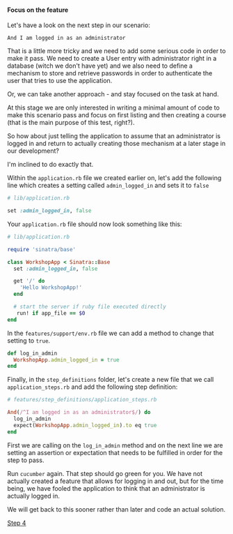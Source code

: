 #### Focus on the feature

Let's have a look on the next step in our scenario:

```
And I am logged in as an administrator
```

That is a little more tricky and we need to add some serious code in order to make it pass.
We need to create a User entry with administrator right in a database (witch we don't have yet) and
we also need to define a mechanism to store and retrieve passwords in order to authenticate the user that tries to use the application.

Or, we can take another approach - and stay focused on the task at hand.

At this stage we are only interested in writing a minimal amount of code to make this scenario pass and focus on
first listing and then creating a course (that is the main purpose of this test, right?).

So how about just telling the application to assume that an administrator is logged in and return to actually creating those mechanism at a later stage in our development?

I'm inclined to do exactly that.

Within the `application.rb` file we created earlier on, let's add the following line which creates a setting called `admin_logged_in` and sets it to `false`

```ruby
# lib/application.rb

set :admin_logged_in, false
```

Your `application.rb` file should now look something like this:

```ruby
# lib/application.rb

require 'sinatra/base'

class WorkshopApp < Sinatra::Base
  set :admin_logged_in, false

  get '/' do
    'Hello WorkshopApp!'
  end

  # start the server if ruby file executed directly
   run! if app_file == $0
end
```

In the `features/support/env.rb` file we can add a method to change that setting to `true`.

```ruby
def log_in_admin
  WorkshopApp.admin_logged_in = true
end
```

Finally, in the `step_definitions` folder, let's create a new file that we call `application_steps.rb` and add the following step definition:

```ruby
# features/step_definitions/application_steps.rb

And(/^I am logged in as an administrator$/) do
  log_in_admin
  expect(WorkshopApp.admin_logged_in).to eq true
end
```

First we are calling on the `log_in_admin` method and on the next line we are setting an assertion or expectation that needs to be fulfilled in order for the step to pass.

Run `cucumber` again. That step should go green for you. We have not actually created a feature that allows for logging in and out, but for the time being, we have fooled the application to think that an administrator is actually logged in.

We will get back to this sooner rather than later and code an actual solution.

[Step 4](step4.md)
